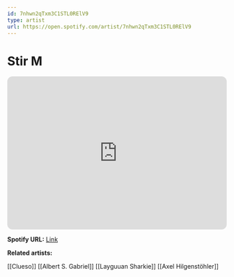 ```yaml
---
id: 7nhwn2qTxm3C1STL0RElV9
type: artist
url: https://open.spotify.com/artist/7nhwn2qTxm3C1STL0RElV9
---
```

# Stir M

<iframe style="border-radius:12px" src="https://open.spotify.com/embed/artist/7nhwn2qTxm3C1STL0RElV9" width="100%" height="352" frameBorder="0" allowfullscreen="" allow="autoplay; clipboard-write; encrypted-media; fullscreen; picture-in-picture" loading="lazy"></iframe>

**Spotify URL:** [Link](https://open.spotify.com/artist/7nhwn2qTxm3C1STL0RElV9)

**Related artists:**

[[Clueso]]
[[Albert S. Gabriel]]
[[Layguuan Sharkie]]
[[Axel Hilgenstöhler]]
